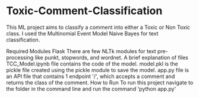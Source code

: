 # Toxic-Comment-Classification
This ML project aims to classify a comment into either a Toxic or Non Toxic class.
I used the Multinomial Event Model Naive Bayes for text classification.

Required Modules
Flask
There are few NLTk modules for text pre-processing like punkt, stopwords, and wordnet.
A brief explanation of files
TCC_Model.ipynb file contains the code of the model.
model.pkl is the pickle file created using the pickle module to save the model.
app.py file is an API file that contains 1 endpoint '/', which accepts a comment and returns the class of the comment.
How to Run
To run this project navigate to the folder in the command line and run the command 'python app.py'
